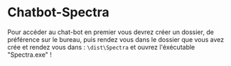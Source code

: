 # Chatbot-Spectra
Pour accéder au chat-bot en premier vous devrez créer un dossier, de préférence sur le bureau, puis rendez vous dans le dossier que vous avez crée et rendez vous dans : `\dist\Spectra` et ouvrez l'éxécutable "Spectra.exe" !
